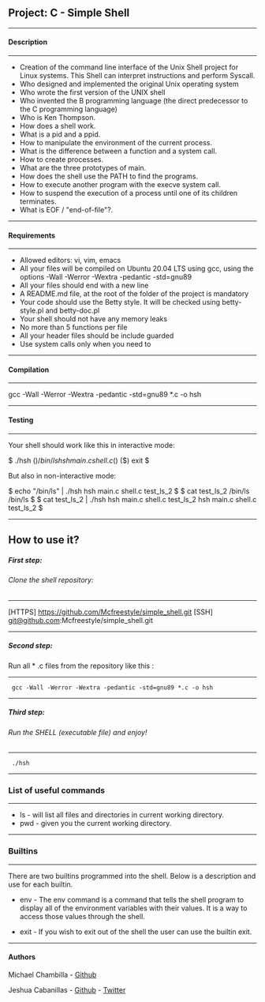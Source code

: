 ## **Project: C - Simple Shell**

------------
#### Description

------------

- Creation of the command line interface of the Unix Shell project for Linux systems. This Shell can interpret instructions and perform Syscall.
- Who designed and implemented the original Unix operating system
- Who wrote the first version of the UNIX shell
- Who invented the B programming language (the direct predecessor to the C programming language)
- Who is Ken Thompson.
- How does a shell work.
- What is a pid and a ppid.
- How to manipulate the environment of the current process.
- What is the difference between a function and a system call.
- How to create processes.
- What are the three prototypes of main.
- How does the shell use the PATH to find the programs.
- How to execute another program with the execve system call.
- How to suspend the execution of a process until one of its children terminates.
- What is EOF / "end-of-file"?.

------------

#### **Requirements**

------------

- Allowed editors: vi, vim, emacs
- All your files will be compiled on Ubuntu 20.04 LTS using gcc, using the options -Wall -Werror -Wextra -pedantic -std=gnu89
- All your files should end with a new line
- A README.md file, at the root of the folder of the project is mandatory
- Your code should use the Betty style. It will be checked using betty-style.pl and betty-doc.pl
- Your shell should not have any memory leaks
- No more than 5 functions per file
- All your header files should be include guarded
- Use system calls only when you need to

------------
#### **Compilation**

------------
gcc -Wall -Werror -Wextra -pedantic -std=gnu89 *.c -o hsh

------------
#### **Testing**

------------

Your shell should work like this in interactive mode:

$ ./hsh
($) /bin/ls
hsh main.c shell.c
($)
($) exit
$

But also in non-interactive mode:

$ echo "/bin/ls" | ./hsh
hsh main.c shell.c test_ls_2
$
$ cat test_ls_2
/bin/ls
/bin/ls
$
$ cat test_ls_2 | ./hsh
hsh main.c shell.c test_ls_2
hsh main.c shell.c test_ls_2
$

------------

How to use it?
------------
##### **First step:**
###### Clone the shell repository:
------------
[HTTPS] https://github.com/Mcfreestyle/simple_shell.git
[SSH] git@github.com:Mcfreestyle/simple_shell.git

------------
##### **Second step:** 
Run all * .c files from the repository like this :

------------
	 gcc -Wall -Werror -Wextra -pedantic -std=gnu89 *.c -o hsh

------------
##### **Third step:** 
###### Run the SHELL (executable file) and enjoy!
------------
	 ./hsh

------------
### List of useful commands
------------
- ls - will list all files and directories in current working directory.
- pwd - given you the current working directory.

------------
### Builtins
------------
There are two builtins programmed into the shell. Below is a description and use for each builtin.

- env - The env command is a command that tells the shell program to display all of the environment variables with their values. It is a way to access those values through the shell.

- exit - If you wish to exit out of the shell the user can use the builtin exit.

------------
#### **Authors**
Michael Chambilla - [Github](https://github.com/Mcfreestyle "Github")

Jeshua Cabanillas - [Github](https://github.com/josh-94 "Github") - [Twitter](https://twitter.com/Jeshua_CabanBla "Twitter")
